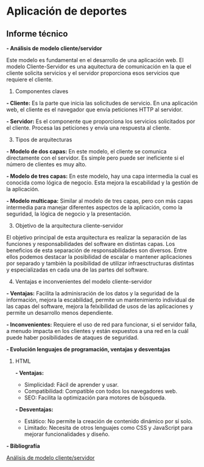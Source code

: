 # Aplicación de deportes
## Informe técnico
**- Análisis de modelo cliente/servidor**

Este modelo es fundamental en el desarrollo de una aplicación web. El modelo Cliente-Servidor es una aquitectura de comunicación en la que el cliente solicita servicios y el servidor proporciona esos servicios que requiere el cliente.
1. Componentes claves
   
  **- Cliente:** Es la parte que inicia las solicitudes de servicio. En una aplicación web, el cliente es el navegador que     envía peticiones HTTP al servidor.

  **- Servidor:** Es el componente que proporciona los servicios solicitados por el cliente. Procesa las peticiones y envía   una respuesta al cliente.

3. Tipos de arquitecturas

  **- Modelo de dos capas:** En este modelo, el cliente se comunica directamente con el servidor. Es simple pero puede ser     ineficiente si el número de clientes es muy alto.

  **- Modelo de tres capas:** En este modelo, hay una capa intermedia la cual es conocida como lógica de negocio. Esta         mejora la escabilidad y la gestión de la aplicación.

  **- Modelo multicapa:** Similar al modelo de tres capas, pero con más capas intermedia para manejar diferentes aspectos de   la aplicación, como la seguridad, la lógica de negocio y la presentación.

3. Objetivo de la arquitectura cliente-servidor

  El objetivo principal de esta arquitectura es realizar la separación de las funciones y responsabilidades del software en    distintas capas. Los beneficios de esta separación de responsabilidades son diversos. Entre ellos podemos destacar la        posibilidad de escalar o mantener aplicaciones por separado y también la posibilidad de utilizar infraesctructuras           distintas y especializadas en cada una de las partes del software.

4. Ventajas e inconvenientes del modelo cliente-servidor

  **- Ventajas:** Facilita la adminisración de los datos y la seguridad de la información, mejora la escabilidad, permite un   mantenimiento individual de las capas del software, mejora la felxibilidad de usos de las aplicaciones y permite un          desarrollo menos dependiente.

  **- Inconvenientes:** Requiere el uso de red para funcionar, si el servidor falla, a menudo impacta en los clientes y        están expuestos a una red en la cuál puede haber posibilidades de ataques de seguridad.

**- Evolución lenguajes de programación, ventajas y desventajas**
1. HTML

   **- Ventajas:**
   - Simplicidad: Fácil de aprender y usar.
   - Compatibilidad: Compatible con todos los navegadores web.
   - SEO: Facilita la optimización para motores de búsqueda.

   **- Desventajas:**
   - Estático: No permite la creación de contenido dinámico por sí solo.
   - Limitado: Necesita de otros lenguajes como CSS y JavaScript para mejorar funcionalidades y diseño.
   
**- Bibliografía**

[Análisis de modelo cliente/servidor](https://www.arsys.es/blog/todo-sobre-la-arquitectura-cliente-servidor)
